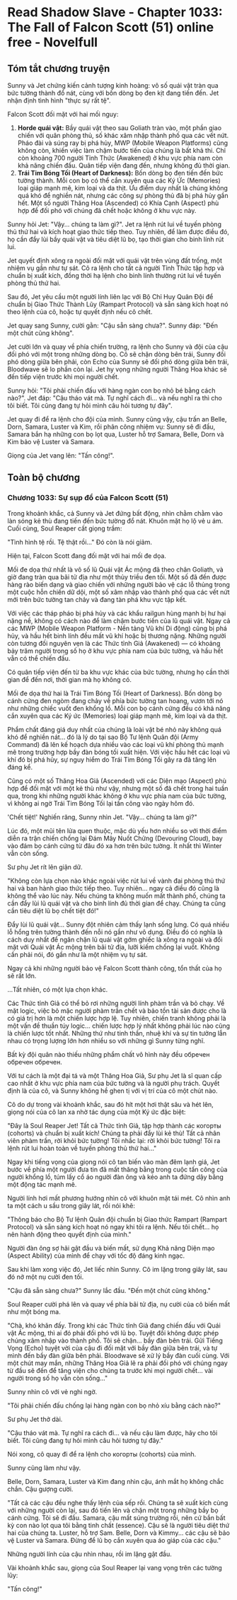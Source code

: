 # Read Shadow Slave - Chapter 1033: The Fall of Falcon Scott (51) online free - Novelfull

## Tóm tắt chương truyện

Sunny và Jet chứng kiến cảnh tượng kinh hoàng: vô số quái vật tràn qua bức tường thành đổ nát, cùng với bốn dòng bọ đen kịt đang tiến đến. Jet nhận định tình hình "thực sự rất tệ".

Falcon Scott đối mặt với hai mối nguy:

1.  **Horde quái vật:** Bầy quái vật theo sau Goliath tràn vào, một phần giao chiến với quân phòng thủ, số khác xâm nhập thành phố qua các vết nứt. Pháo đài và súng ray bị phá hủy, MWP (Mobile Weapon Platforms) cũng không còn, khiến việc làm chậm bước tiến của chúng là bất khả thi. Chỉ còn khoảng 700 người Tỉnh Thức (Awakened) ở khu vực phía nam còn khả năng chiến đấu. Quân tiếp viện đang đến, nhưng không đủ thời gian.
2.  **Trái Tim Bóng Tối (Heart of Darkness):** Bốn dòng bọ đen tiến đến bức tường thành. Mỗi con bọ có thể cắn xuyên qua các Ký Ức (Memories) loại giáp mạnh mẽ, kim loại và da thịt. Ưu điểm duy nhất là chúng không quá khó để nghiền nát, nhưng các công sự phòng thủ đã bị phá hủy gần hết. Một số người Thăng Hoa (Ascended) có Khía Cạnh (Aspect) phù hợp để đối phó với chúng đã chết hoặc không ở khu vực này.

Sunny hỏi Jet: "Vậy... chúng ta làm gì?". Jet ra lệnh rút lui về tuyến phòng thủ thứ hai và kích hoạt giao thức tiếp theo. Tuy nhiên, để làm được điều đó, họ cần đẩy lùi bầy quái vật và tiêu diệt lũ bọ, tạo thời gian cho binh lính rút lui.

Jet quyết định xông ra ngoài đối mặt với quái vật trên vùng đất trống, một nhiệm vụ gần như tự sát. Cô ra lệnh cho tất cả người Tỉnh Thức tập hợp và chuẩn bị xuất kích, đồng thời hạ lệnh cho binh lính thường rút lui về tuyến phòng thủ thứ hai.

Sau đó, Jet yêu cầu một người lính liên lạc với Bộ Chỉ Huy Quân Đội để chuẩn bị Giao Thức Thành Lũy (Rampart Protocol) và sẵn sàng kích hoạt nó theo lệnh của cô, hoặc tự quyết định nếu cô chết.

Jet quay sang Sunny, cười gằn: "Cậu sẵn sàng chưa?". Sunny đáp: "Đến một chút cũng không".

Jet cười lớn và quay về phía chiến trường, ra lệnh cho Sunny và đội của cậu đối phó với một trong những dòng bọ. Cô sẽ chặn dòng bên trái, Sunny đối phó dòng giữa bên phải, còn Echo của Sunny sẽ đối phó dòng giữa bên trái, Bloodwave sẽ lo phần còn lại. Jet hy vọng những người Thăng Hoa khác sẽ đến tiếp viện trước khi mọi người chết.

Sunny hỏi: "Tôi phải chiến đấu với hàng ngàn con bọ nhỏ bé bằng cách nào?". Jet đáp: "Cậu tháo vát mà. Tự nghĩ cách đi... và nếu nghĩ ra thì cho tôi biết. Tôi cũng đang tự hỏi mình câu hỏi tương tự đây".

Jet quay đi để ra lệnh cho đội của mình. Sunny cũng vậy, cậu trấn an Belle, Dorn, Samara, Luster và Kim, rồi phân công nhiệm vụ: Sunny sẽ đi đầu, Samara bắn hạ những con bọ lọt qua, Luster hỗ trợ Samara, Belle, Dorn và Kim bảo vệ Luster và Samara.

Giọng của Jet vang lên: "Tấn công!".

## Toàn bộ chương

### Chương 1033: Sự sụp đổ của Falcon Scott (51)

Trong khoảnh khắc, cả Sunny và Jet đứng bất động, nhìn chằm chằm vào làn sóng kẻ thù đang tiến đến bức tường đổ nát. Khuôn mặt họ lộ vẻ u ám. Cuối cùng, Soul Reaper cất giọng trầm:

"Tình hình tệ rồi. Tệ thật rồi..." Đó còn là nói giảm.

Hiện tại, Falcon Scott đang đối mặt với hai mối đe dọa.

Mối đe dọa thứ nhất là vô số lũ Quái vật Ác mộng đã theo chân Goliath, và giờ đang tràn qua bãi tử địa như một thủy triều đen tối. Một số đã đến được hàng rào biến dạng và giao chiến với những người bảo vệ các lỗ thủng trong một cuộc hỗn chiến dữ dội, một số xâm nhập vào thành phố qua các vết nứt mới trên bức tường tan chảy và đang tàn phá khu vực tập kết.

Với việc các tháp pháo bị phá hủy và các khẩu railgun hùng mạnh bị hư hại nặng nề, không có cách nào để làm chậm bước tiến của lũ quái vật. Ngay cả các MWP (Mobile Weapon Platform - Nền tảng Vũ khí Di động) cũng bị phá hủy, và hầu hết binh lính đều mất vũ khí hoặc bị thương nặng. Những người còn tương đối nguyên vẹn là các Thức tỉnh Giả (Awakened) — có khoảng bảy trăm người trong số họ ở khu vực phía nam của bức tường, và hầu hết vẫn có thể chiến đấu.

Có quân tiếp viện đến từ ba khu vực khác của bức tường, nhưng họ cần thời gian để đến nơi, thời gian mà họ không có.

Mối đe dọa thứ hai là Trái Tim Bóng Tối (Heart of Darkness). Bốn dòng bọ cánh cứng đen ngòm đang chảy về phía bức tường tan hoang, vươn tới nó như những chiếc vuốt đen khổng lồ. Mỗi con bọ cánh cứng đều có khả năng cắn xuyên qua các Ký ức (Memories) loại giáp mạnh mẽ, kim loại và da thịt.

Phẩm chất đáng giá duy nhất của chúng là loài vật bé nhỏ này không quá khó để nghiền nát... đó là lý do tại sao Bộ Tư lệnh Quân đội (Army Command) đã lên kế hoạch dựa nhiều vào các loại vũ khí phòng thủ mạnh mẽ trong trường hợp bầy đàn bóng tối xuất hiện. Với việc hầu hết các loại vũ khí đó bị phá hủy, sự nguy hiểm do Trái Tim Bóng Tối gây ra đã tăng lên đáng kể.

Cũng có một số Thăng Hoa Giả (Ascended) với các Diện mạo (Aspect) phù hợp để đối mặt với một kẻ thù như vậy, nhưng một số đã chết trong hai tuần qua, trong khi những người khác không ở khu vực phía nam của bức tường, vì không ai ngờ Trái Tim Bóng Tối lại tấn công vào ngày hôm đó.

'Chết tiệt!' Nghiến răng, Sunny nhìn Jet. "Vậy... chúng ta làm gì?"

Lúc đó, một mũi tên lửa quen thuộc, mặc dù yếu hơn nhiều so với thời điểm diễn ra trận chiến chống lại Đám Mây Nuốt Chửng (Devouring Cloud), bay vào đám bọ cánh cứng từ đâu đó xa hơn trên bức tường. Ít nhất thì Winter vẫn còn sống.

Sư phụ Jet rít lên giận dữ.

"Không còn lựa chọn nào khác ngoài việc rút lui về vành đai phòng thủ thứ hai và ban hành giao thức tiếp theo. Tuy nhiên... ngay cả điều đó cũng là không thể vào lúc này. Nếu chúng ta không muốn mất thành phố, chúng ta cần đẩy lùi lũ quái vật và cho binh lính đủ thời gian để chạy. Chúng ta cũng cần tiêu diệt lũ bọ chết tiệt đó!"

Đẩy lùi lũ quái vật... Sunny đột nhiên cảm thấy lạnh sống lưng. Có quá nhiều lỗ hổng trên tường thành đến nỗi nó gần như vô dụng. Điều đó có nghĩa là cách duy nhất để ngăn chặn lũ quái vật gớm ghiếc là xông ra ngoài và đối mặt với Quái vật Ác mộng trên bãi tử địa, lưỡi kiếm chống lại vuốt. Không cần phải nói, đó gần như là một nhiệm vụ tự sát.

Ngay cả khi những người bảo vệ Falcon Scott thành công, tổn thất của họ sẽ rất lớn.

...Tất nhiên, có một lựa chọn khác.

Các Thức tỉnh Giả có thể bỏ rơi những người lính phàm trần và bỏ chạy. Về mặt logic, việc bỏ mặc người phàm trần chết và bảo tồn tài sản được cho là có giá trị hơn là một chiến lược hợp lệ. Tuy nhiên, chiến tranh không phải là một vấn đề thuần túy logic... chiến lược hợp lý nhất không phải lúc nào cũng là chiến lược tốt nhất. Những thứ như tinh thần, nhuệ khí và sự tin tưởng lẫn nhau có trọng lượng lớn hơn nhiều so với những gì Sunny từng nghĩ.

Bất kỳ đội quân nào thiếu những phẩm chất vô hình này đều обречен обречен обречен.

Với tư cách là một đại tá và một Thăng Hoa Giả, Sư phụ Jet là sĩ quan cấp cao nhất ở khu vực phía nam của bức tường và là người phụ trách. Quyết định là của cô, và Sunny không hề ghen tị với vị trí của cô một chút nào.

Cô do dự trong vài khoảnh khắc, sau đó hít một hơi thật sâu và hét lên, giọng nói của cô lan xa nhờ tác dụng của một Ký ức đặc biệt:

"Đây là Soul Reaper Jet! Tất cả Thức tỉnh Giả, tập hợp thành các когорты (cohorts) và chuẩn bị xuất kích! Chúng ta phải đẩy lùi kẻ thù! Tất cả nhân viên phàm trần, rời khỏi bức tường! Tôi nhắc lại: rời khỏi bức tường! Tôi ra lệnh rút lui hoàn toàn về tuyến phòng thủ thứ hai..."

Ngay khi tiếng vọng của giọng nói cô tan biến vào màn đêm lạnh giá, Jet bước về phía một người đưa tin đã mất thăng bằng trong cuộc tấn công của người khổng lồ, túm lấy cổ áo người đàn ông và kéo anh ta đứng dậy bằng một động tác mạnh mẽ.

Người lính hơi mất phương hướng nhìn cô với khuôn mặt tái mét. Cô nhìn anh ta một cách u sầu trong giây lát, rồi nói khẽ:

"Thông báo cho Bộ Tư lệnh Quân đội chuẩn bị Giao thức Rampart (Rampart Protocol) và sẵn sàng kích hoạt nó ngay khi tôi ra lệnh. Nếu tôi chết... họ nên hành động theo quyết định của mình."

Người đàn ông sợ hãi gật đầu và biến mất, sử dụng Khả năng Diện mạo (Aspect Ability) của mình để chạy với tốc độ đáng kinh ngạc.

Sau khi làm xong việc đó, Jet liếc nhìn Sunny. Cô im lặng trong giây lát, sau đó nở một nụ cười đen tối.

"Cậu đã sẵn sàng chưa?" Sunny lắc đầu. "Đến một chút cũng không."

Soul Reaper cười phá lên và quay về phía bãi tử địa, nụ cười của cô biến mất như một bóng ma.

"Chà, khó khăn đấy. Trong khi các Thức tỉnh Giả đang chiến đấu với Quái vật Ác mộng, thì ai đó phải đối phó với lũ bọ. Tuyệt đối không được phép chúng xâm nhập vào thành phố. Tôi sẽ chặn... bầy đàn bên trái. Gửi Tiếng Vọng (Echo) tuyệt vời của cậu đi đối mặt với bầy đàn giữa bên trái, và tự mình đến bầy đàn giữa bên phải. Bloodwave sẽ xử lý bầy đàn cuối cùng. Với một chút may mắn, những Thăng Hoa Giả lẽ ra phải đối phó với chúng ngay từ đầu sẽ đến để tăng viện cho chúng ta trước khi mọi người chết... vài người trong số họ vẫn còn sống..."

Sunny nhìn cô với vẻ nghi ngờ.

"Tôi phải chiến đấu chống lại hàng ngàn con bọ nhỏ xíu bằng cách nào?"

Sư phụ Jet thở dài.

"Cậu tháo vát mà. Tự nghĩ ra cách đi... và nếu cậu làm được, hãy cho tôi biết. Tôi cũng đang tự hỏi mình câu hỏi tương tự đây."

Nói xong, cô quay đi để ra lệnh cho когорты (cohorts) của mình.

Sunny cũng làm như vậy.

Belle, Dorn, Samara, Luster và Kim đang nhìn cậu, ánh mắt họ không chắc chắn. Cậu gượng cười.

"Tất cả các cậu đều nghe thấy lệnh của sếp rồi. Chúng ta sẽ xuất kích cùng với những người còn lại, sau đó tiến lên và chặn một trong những bầy bọ cánh cứng. Tôi sẽ đi đầu. Samara, cậu mất súng trường rồi, nên cứ bắn bất kỳ con nào lọt qua tôi bằng tinh chất (essence). Cậu sẽ là người tiêu diệt thứ hai của chúng ta. Luster, hỗ trợ Sam. Belle, Dorn và Kimmy... các cậu sẽ bảo vệ Luster và Samara. Đừng để lũ bọ cắn xuyên qua áo giáp của các cậu."

Những người lính của cậu nhìn nhau, rồi im lặng gật đầu.

Vài khoảnh khắc sau, giọng của Soul Reaper lại vang vọng trên các tường lũy:

"Tấn công!"